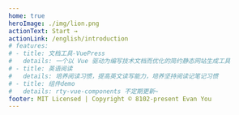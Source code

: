 ```yaml
---
home: true
heroImage: ./img/lion.png
actionText: Start →
actionLink: /english/introduction
# features:
# - title: 文档工具-VuePress
#   details: 一个以 Vue 驱动为编写技术文档而优化的简约静态网站生成工具
# - title: 英语阅读
#   details: 培养阅读习惯，提高英文读写能力，培养坚持阅读记笔记习惯
# - title: 组件demo
#   details: rty-vue-components 不定期更新~
footer: MIT Licensed | Copyright © 8102-present Evan You
---
```

<src-rtyMusicList></src-rtyMusicList>
